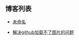 ## 博客列表

- [未命名](http://www.sogeisetsugo.tk/myBlog/未命名)

- [解决github加载不了图片的问题](http://www.sogeisetsugo.tk/myBlog/解决github加载不了图片的问题)

  

  